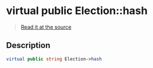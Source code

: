 # virtual public Election::hash

> [Read it at the source](https://github.com/julien-boudry/Condorcet/blob/master/src/Election.php#L20)

## Description    

```php
virtual public string Election->hash 
```


